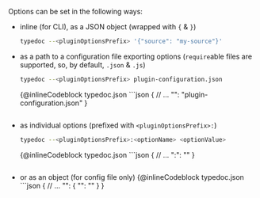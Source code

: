 <!-- markdownlint-disable no-inline-html -->

Options can be set in the following ways:

* inline (for CLI), as a JSON object (wrapped with `{` & `}`)

  ```sh
  typedoc --<pluginOptionsPrefix> '{"source": "my-source"}'
  ```

* as a path to a configuration file exporting options (`require`able files are supported, so, by default, `.json` & `.js`)

  ```sh
  typedoc --<pluginOptionsPrefix> plugin-configuration.json
  ```

  {@inlineCodeblock typedoc.json ```json
  {
      // ...
      "<pluginOptionsPrefix>": "plugin-configuration.json"
  }
  ```}

* as individual options (prefixed with `<pluginOptionsPrefix>:`)

  ```sh
  typedoc --<pluginOptionsPrefix>:<optionName> <optionValue>
  ```

  {@inlineCodeblock typedoc.json ```json
  {
      // ...
      "<pluginOptionsPrefix>:<optionName>": "<optionValue>"
  }
  ```}

* or as an object (for config file only)
  {@inlineCodeblock typedoc.json ```json
  {
      // ...
      "<pluginOptionsPrefix>": {
          "<optionName>": "<optionValue>"
      }
  }
  ```}
